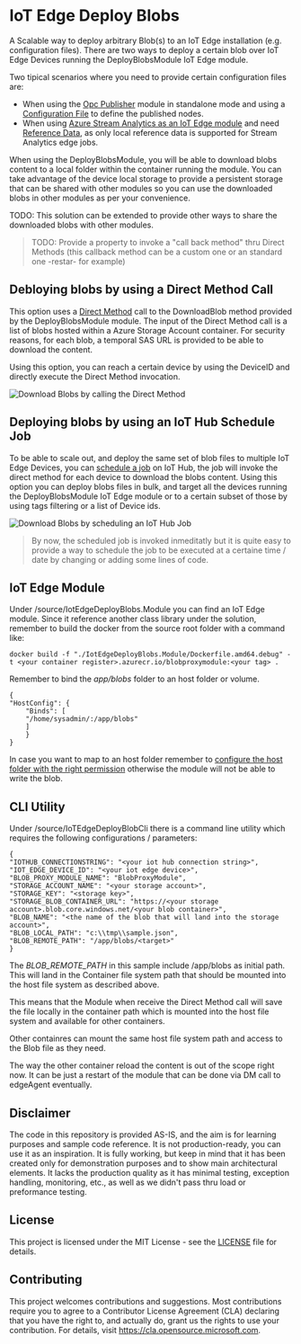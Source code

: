 # IoT Edge Deploy Blobs
A Scalable way to deploy arbitrary Blob(s) to an IoT Edge installation (e.g. configuration files). There are two ways to deploy a certain blob over IoT Edge Devices running the DeployBlobsModule IoT Edge module.

Two tipical scenarios where you need to provide certain configuration files are:
* When using the [Opc Publisher](https://docs.microsoft.com/en-us/azure/industrial-iot/tutorial-publisher-deploy-opc-publisher-standalone) module in standalone mode and using a [Configuration File](https://docs.microsoft.com/en-us/azure/industrial-iot/tutorial-publisher-configure-opc-publisher#configuration-via-configuration-file) to define the published nodes. 
* When using [Azure Stream Analytics as an IoT Edge module](https://docs.microsoft.com/en-us/azure/iot-edge/tutorial-deploy-stream-analytics?view=iotedge-2020-11) and need [Reference Data](https://docs.microsoft.com/en-us/azure/stream-analytics/stream-analytics-use-reference-data#iot-edge-jobs), as only local reference data is supported for Stream Analytics edge jobs.

When using the DeployBlobsModule, you will be able to download blobs content to a local folder within the container running the module. You can take advantage of the device local storage to provide a persistent storage that can be shared with other modules so you can use the downloaded blobs in other modules as per your convenience. 

TODO: This solution can be extended to provide other ways to share the downloaded blobs with other modules.  
> TODO: Provide a property to invoke a "call back method" thru Direct Methods (this callback method can be a custom one or an standard one -restar- for example)

## Debloying blobs by using a Direct Method Call
This option uses a [Direct Method](https://docs.microsoft.com/en-us/azure/iot-hub/iot-hub-devguide-direct-methods) call to the DownloadBlob method provided by the DeployBlobsModule module. The input of the Direct Method call is a list of blobs hosted within a Azure Storage Account container. For security reasons, for each blob, a temporal SAS URL is provided to be able to download the content.  

Using this option, you can reach a certain device by using the DeviceID and directly execute the Direct Method invocation. 

![Download Blobs by calling the Direct Method](https://user-images.githubusercontent.com/2638875/130454984-c61a49f3-7fa0-43a4-8978-b2bfb6bc3de3.jpg)

## Deploying blobs by using an IoT Hub Schedule Job
To be able to scale out, and deploy the same set of blob files to multiple IoT Edge Devices, you can [schedule a job](https://docs.microsoft.com/en-us/azure/iot-hub/iot-hub-devguide-jobs) on IoT Hub, the job will invoke the direct method for each device to download the blobs content. Using this option you can deploy blobs files in bulk, and target all the devices running the DeployBlobsModule IoT Edge module or to a certain subset of those by using tags filtering or a list of Device ids.

![Download Blobs by scheduling an IoT Hub Job](https://user-images.githubusercontent.com/2638875/130454062-da6d6bda-4398-4c69-aa15-c6b74ff79fdb.jpg)

> By now, the scheduled job is invoked inmeditatly but it is quite easy to provide a way to schedule the job to be executed at a certaine time / date by changing or adding some lines of code.

## IoT Edge Module 

Under /source/IotEdgeDeployBlobs.Module you can find an IoT Edge module.
Since it reference another class library under the solution, remember to build the docker from the source root folder with a command like:

    docker build -f "./IotEdgeDeployBlobs.Module/Dockerfile.amd64.debug" -t <your container register>.azurecr.io/blobproxymodule:<your tag> .


Remember to bind the *app/blobs* folder to an host folder or volume.


    {
    "HostConfig": {
        "Binds": [
        "/home/sysadmin/:/app/blobs"
        ]
        }
    }

In case you want to map to an host folder remember to [configure the host folder with the right permission](https://docs.microsoft.com/en-us/azure/iot-edge/how-to-access-host-storage-from-module?view=iotedge-2020-11#link-module-storage-to-device-storage) otherwise the module will not be able to write the blob.

## CLI Utility

Under /source/IoTEdgeDeployBlobCli there is a command line utility which requires the following configurations / parameters:

    {
    "IOTHUB_CONNECTIONSTRING": "<your iot hub connection string>",
    "IOT_EDGE_DEVICE_ID": "<your iot edge device>",
    "BLOB_PROXY_MODULE_NAME": "BlobProxyModule",
    "STORAGE_ACCOUNT_NAME": "<your storage account>",
    "STORAGE_KEY": "<storage key>",
    "STORAGE_BLOB_CONTAINER_URL": "https://<your storage account>.blob.core.windows.net/<your blob container>",
    "BLOB_NAME": "<the name of the blob that will land into the storage account>",
    "BLOB_LOCAL_PATH": "c:\\tmp\\sample.json",
    "BLOB_REMOTE_PATH": "/app/blobs/<target>"
    }

   The *BLOB_REMOTE_PATH* in this sample include /app/blobs as initial path. This will land in the Container file system path that should be mounted into the host file system as described above.

   This means that the Module when receive the Direct Method call will save the file locally in the container path which is mounted into the host file system and available for other containers.

   Other containres can mount the same host file system path and access to the Blob file as they need.

   The way the other container reload the content is out of the scope right now.
   It can be just a restart of the module that can be done via DM call to edgeAgent eventually.

## Disclaimer
The code in this repository is provided AS-IS, and the aim is for learning purposes and sample code reference. It is not production-ready, you can use it as an inspiration. It is fully working, but keep in mind that it has been created only for demonstration purposes and to show main architectural elements. It lacks the production quality as it has minimal testing, exception handling, monitoring, etc., as well as we didn't pass thru load or preformance testing.

## License
This project is licensed under the MIT License - see the [LICENSE](LICENSE) file for details.

## Contributing

This project welcomes contributions and suggestions.  Most contributions require you to agree to a
Contributor License Agreement (CLA) declaring that you have the right to, and actually do, grant us
the rights to use your contribution. For details, visit https://cla.opensource.microsoft.com.

<!-- When you submit a pull request, a CLA bot will automatically determine whether you need to provide
a CLA and decorate the PR appropriately (e.g., status check, comment). Simply follow the instructions
provided by the bot. You will only need to do this once across all repos using our CLA.

This project has adopted the [Microsoft Open Source Code of Conduct](https://opensource.microsoft.com/codeofconduct/).
For more information see the [Code of Conduct FAQ](https://opensource.microsoft.com/codeofconduct/faq/) or
contact [opencode@microsoft.com](mailto:opencode@microsoft.com) with any additional questions or comments. -->
